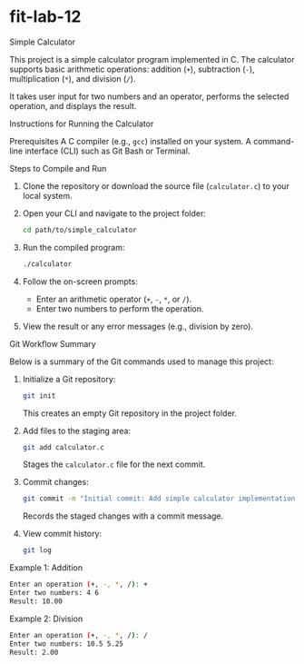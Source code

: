 # fit-lab-12

Simple Calculator

This project is a simple calculator program implemented in C. The calculator supports basic arithmetic operations: addition (`+`), subtraction (`-`), multiplication (`*`), and division (`/`). 

It takes user input for two numbers and an operator, performs the selected operation, and displays the result.

Instructions for Running the Calculator

Prerequisites
A C compiler (e.g., `gcc`) installed on your system.
A command-line interface (CLI) such as Git Bash or Terminal.

Steps to Compile and Run
1. Clone the repository or download the source file (`calculator.c`) to your local system.
2. Open your CLI and navigate to the project folder:
   ```bash
   cd path/to/simple_calculator
   ```
3. Run the compiled program:
   ```bash
   ./calculator
   ```

4. Follow the on-screen prompts:
   - Enter an arithmetic operator (`+`, `-`, `*`, or `/`).
   - Enter two numbers to perform the operation.

5. View the result or any error messages (e.g., division by zero).


Git Workflow Summary

Below is a summary of the Git commands used to manage this project:

1. Initialize a Git repository:
   ```bash
   git init
   ```
   This creates an empty Git repository in the project folder.

2. Add files to the staging area:
   ```bash
   git add calculator.c
   ```
   Stages the `calculator.c` file for the next commit.

3. Commit changes:
   ```bash
   git commit -m "Initial commit: Add simple calculator implementation"
   ```
   Records the staged changes with a commit message.

4. View commit history:
   ```bash
   git log
   ```


Example 1: Addition
```bash
Enter an operation (+, -, *, /): +
Enter two numbers: 4 6
Result: 10.00
```

Example 2: Division
```bash
Enter an operation (+, -, *, /): /
Enter two numbers: 10.5 5.25
Result: 2.00
